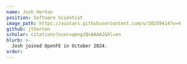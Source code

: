 ```yaml
---
name: Josh Horton
position: Software Scientist
image_path: https://avatars.githubusercontent.com/u/30259414?v=4
github: jthorton
scholar: citations?user=qmngJQsAAAAJ&hl=en
blurb: >-
  Josh joined OpenFE in October 2024.
order:
---
```

